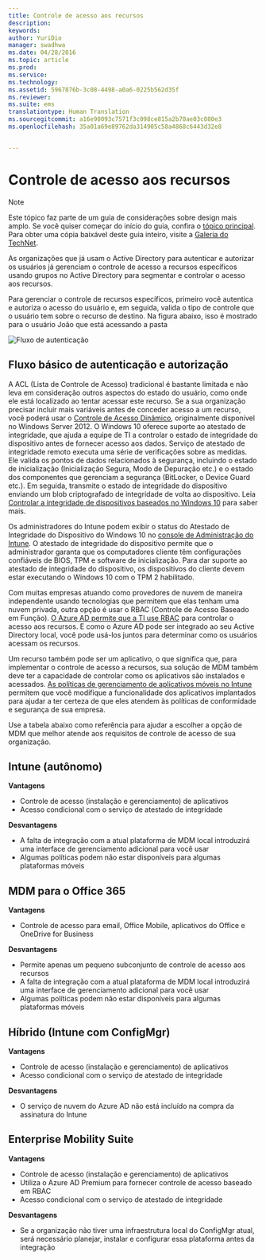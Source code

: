 ```yaml
---
title: Controle de acesso aos recursos
description: 
keywords: 
author: YuriDio
manager: swadhwa
ms.date: 04/28/2016
ms.topic: article
ms.prod: 
ms.service: 
ms.technology: 
ms.assetid: 5967876b-3c08-4498-a0a6-0225b562d35f
ms.reviewer: 
ms.suite: ems
translationtype: Human Translation
ms.sourcegitcommit: a16e90093c7571f3c098ce815a2b70ae03c080e3
ms.openlocfilehash: 35a01a69e89762da314905c58a4868c6443d32e8


---
```


# Controle de acesso aos recursos

>[!NOTE]
>Este tópico faz parte de um guia de considerações sobre design mais amplo. Se você quiser começar do início do guia, confira o [tópico principal](mdm-design-considerations-guide.md). Para obter uma cópia baixável deste guia inteiro, visite a [Galeria do TechNet](https://gallery.technet.microsoft.com/Mobile-Device-Management-7d401582).

As organizações que já usam o Active Directory para autenticar e autorizar os usuários já gerenciam o controle de acesso a recursos específicos usando grupos no Active Directory para segmentar e controlar o acesso aos recursos.  

Para gerenciar o controle de recursos específicos, primeiro você autentica e autoriza o acesso do usuário e, em seguida, valida o tipo de controle que o usuário tem sobre o recurso de destino. Na figura abaixo, isso é mostrado para o usuário João que está acessando a pasta

![Fluxo de autenticação](./media/MDM_Figure_13.png)

## Fluxo básico de autenticação e autorização

A ACL (Lista de Controle de Acesso) tradicional é bastante limitada e não leva em consideração outros aspectos do estado do usuário, como onde ele está localizado ao tentar acessar este recurso. Se a sua organização precisar incluir mais variáveis antes de conceder acesso a um recurso, você poderá usar o [Controle de Acesso Dinâmico](https://technet.microsoft.com/library/dn408191.aspx), originalmente disponível no Windows Server 2012. O Windows 10 oferece suporte ao atestado de integridade, que ajuda a equipe de TI a controlar o estado de integridade do dispositivo antes de fornecer acesso aos dados. Serviço de atestado de integridade remoto executa uma série de verificações sobre as medidas. Ele valida os pontos de dados relacionados à segurança, incluindo o estado de inicialização (Inicialização Segura, Modo de Depuração etc.) e o estado dos componentes que gerenciam a segurança (BitLocker, o Device Guard etc.). Em seguida, transmite o estado de integridade do dispositivo enviando um blob criptografado de integridade de volta ao dispositivo. Leia [Controlar a integridade de dispositivos baseados no Windows 10](https://technet.microsoft.com/library/mt592023.aspx) para saber mais.

Os administradores do Intune podem exibir o status do Atestado de Integridade do Dispositivo do Windows 10 no [console de Administração do Intune](/intune/deploy-use/introduction-to-device-compliance-policies-in-microsoft-intune). O atestado de integridade do dispositivo permite que o administrador garanta que os computadores cliente têm configurações confiáveis de BIOS, TPM e software de inicialização. Para dar suporte ao atestado de integridade do dispositivo, os dispositivos do cliente devem estar executando o Windows 10 com o TPM 2 habilitado. 

Com muitas empresas atuando como provedores de nuvem de maneira independente usando tecnologias que permitem que elas tenham uma nuvem privada, outra opção é usar o RBAC (Controle de Acesso Baseado em Função). [O Azure AD permite que a TI use RBAC](http://azure.microsoft.com/documentation/articles/role-based-access-control-configure/) para controlar o acesso aos recursos. E como o Azure AD pode ser integrado ao seu Active Directory local, você pode usá-los juntos para determinar como os usuários acessam os recursos.

Um recurso também pode ser um aplicativo, o que significa que, para implementar o controle de acesso a recursos, sua solução de MDM também deve ter a capacidade de controlar como os aplicativos são instalados e acessados. [As políticas de gerenciamento de aplicativos móveis no Intune](/intune/deploy-use/configure-and-deploy-mobile-application-management-policies-in-the-microsoft-intune-console) permitem que você modifique a funcionalidade dos aplicativos implantados para ajudar a ter certeza de que eles atendem às políticas de conformidade e segurança de sua empresa. 

Use a tabela abaixo como referência para ajudar a escolher a opção de MDM que melhor atende aos requisitos de controle de acesso de sua organização.

## Intune (autônomo)

**Vantagens**

- Controle de acesso (instalação e gerenciamento) de aplicativos
- Acesso condicional com o serviço de atestado de integridade

**Desvantagens**

- A falta de integração com a atual plataforma de MDM local introduzirá uma interface de gerenciamento adicional para você usar
- Algumas políticas podem não estar disponíveis para algumas plataformas móveis
 
## MDM para o Office 365

**Vantagens**

- Controle de acesso para email, Office Mobile, aplicativos do Office e OneDrive for Business

**Desvantagens**

- Permite apenas um pequeno subconjunto de controle de acesso aos recursos
- A falta de integração com a atual plataforma de MDM local introduzirá uma interface de gerenciamento adicional para você usar
- Algumas políticas podem não estar disponíveis para algumas plataformas móveis

## Híbrido (Intune com ConfigMgr)

**Vantagens**

- Controle de acesso (instalação e gerenciamento) de aplicativos
- Acesso condicional com o serviço de atestado de integridade

**Desvantagens**

- O serviço de nuvem do Azure AD não está incluído na compra da assinatura do Intune

## Enterprise Mobility Suite

**Vantagens**

- Controle de acesso (instalação e gerenciamento) de aplicativos
- Utiliza o Azure AD Premium para fornecer controle de acesso baseado em RBAC
- Acesso condicional com o serviço de atestado de integridade

**Desvantagens**

- Se a organização não tiver uma infraestrutura local do ConfigMgr atual, será necessário planejar, instalar e configurar essa plataforma antes da integração



<!--HONumber=Jul16_HO3-->


